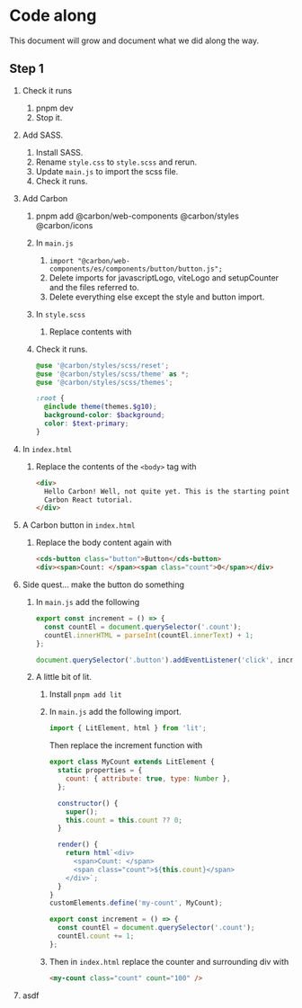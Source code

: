 # Code along

This document will grow and document what we did along the way.

## Step 1

1. Check it runs
   1. pnpm dev
   2. Stop it.
2. Add SASS.
   1. Install SASS.
   2. Rename `style.css` to `style.scss` and rerun.
   3. Update `main.js` to import the scss file.
   4. Check it runs.
3. Add Carbon

   1. pnpm add @carbon/web-components @carbon/styles @carbon/icons
   2. In `main.js`
      1. `import "@carbon/web-components/es/components/button/button.js";`
      2. Delete imports for javascriptLogo, viteLogo and setupCounter and the files referred to.
      3. Delete everything else except the style and button import.
   3. In `style.scss`
      1. Replace contents with
   4. Check it runs.

      ```scss
      @use '@carbon/styles/scss/reset';
      @use '@carbon/styles/scss/theme' as *;
      @use '@carbon/styles/scss/themes';

      :root {
        @include theme(themes.$g10);
        background-color: $background;
        color: $text-primary;
      }
      ```

4. In `index.html`

   1. Replace the contents of the `<body>` tag with

      ```html
      <div>
        Hello Carbon! Well, not quite yet. This is the starting point for the
        Carbon React tutorial.
      </div>
      ```

5. A Carbon button in `index.html`

   1. Replace the body content again with

      ```html
      <cds-button class="button">Button</cds-button>
      <div><span>Count: </span><span class="count">0</span></div>
      ```

6. Side quest... make the button do something

   1. In `main.js` add the following

      ```js
      export const increment = () => {
        const countEl = document.querySelector('.count');
        countEl.innerHTML = parseInt(countEl.innerText) + 1;
      };

      document.querySelector('.button').addEventListener('click', increment);
      ```

   2. A little bit of lit.

      1. Install `pnpm add lit`
      2. In `main.js` add the following import.

         ```js
         import { LitElement, html } from 'lit';
         ```

         Then replace the increment function with

         ```js
         export class MyCount extends LitElement {
           static properties = {
             count: { attribute: true, type: Number },
           };

           constructor() {
             super();
             this.count = this.count ?? 0;
           }

           render() {
             return html`<div>
               <span>Count: </span>
               <span class="count">${this.count}</span>
             </div>`;
           }
         }
         customElements.define('my-count', MyCount);

         export const increment = () => {
           const countEl = document.querySelector('.count');
           countEl.count += 1;
         };
         ```

      3. Then in `index.html` replace the counter and surrounding div with

         ```html
         <my-count class="count" count="100" />
         ```

7. asdf
